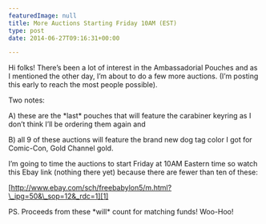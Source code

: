 ```yaml
---
featuredImage: null
title: More Auctions Starting Friday 10AM (EST)
type: post
date: 2014-06-27T09:16:31+00:00

---
```

Hi folks! There&#8217;s been a lot of interest in the Ambassadorial Pouches and as I mentioned the other day, I&#8217;m about to do a few more auctions. (I&#8217;m posting this early to reach the most people possible).

Two notes:

A) these are the \*last\* pouches that will feature the carabiner keyring as I don&#8217;t think I&#8217;ll be ordering them again and

B) all 9 of these auctions will feature the brand new dog tag color I got for Comic-Con, Gold Channel gold.

I&#8217;m going to time the auctions to start Friday at 10AM Eastern time so watch this Ebay link (nothing there yet) because there are fewer than ten of these:

[http://www.ebay.com/sch/freebabylon5/m.html?\_ipg=50&\_sop=12&_rdc=1][1]

PS. Proceeds from these \*will\* count for matching funds! Woo-Hoo!

 [1]: http://www.ebay.com/sch/freebabylon5/m.html?_ipg=50&_sop=12&_rdc=1
